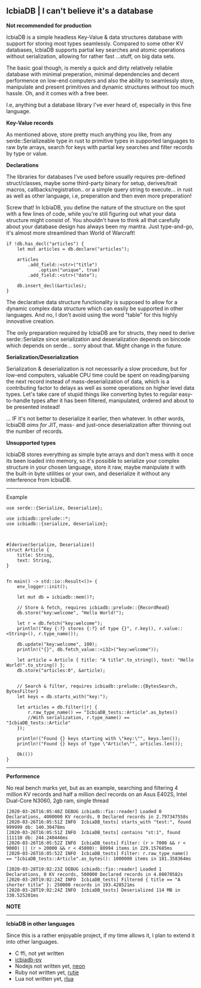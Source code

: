 
## IcbiaDB | I can't believe it's a database

[crates.io]: https://crates.io/crates/icbiadb

**Not recommended for production**


IcbiaDB is a simple headless Key-Value & data structures database with support for storing most types seamlessly. Compared to some other KV databases, IcbiaDB supports partial key searches and atomic operations without serialization, allowing for rather fast ...stuff, on big data sets.

The basic goal though, is merely a quick and dirty relatively reliable database with minimal preperation, minimal dependencies and decent performence on low-end computers and also the ability to seamlessly store, manipulate and present primitives and dynamic structures without too much hassle. Oh, and it comes with a free beer.

I.e, anything but a database library I've ever heard of, especially in this fine language.


**Key-Value records**

As mentioned above, store pretty much anything you like, from any serde::Serializeable type in rust to primitive types in supported languages to raw byte arrays, search for keys with partial key searches and filter records by type or value.


**Declarations**


The libraries for databases I've used before usually requires pre-defined struct/classes, maybe some third-party binary for setup, derives/trait macros, callbacks/registration.. or a simple query string to execute... in rust as well as other language, i.e, preperation and then even more preperation!

Screw that! In IcbiaDB, you define the nature of the structure on the spot with a few lines of code, while you're still figuring out what your data structure might consist of. You shouldn't have to think all that carefully about your database design has always been my mantra. Just type-and-go, it's almost more streamlined than World of Warcraft!


```
if !db.has_decl("articles") {
	let mut articles = db.declare("articles");

	articles
		.add_field::<str>("title")
			.option("unique", true)
		.add_field::<str>("date");

	db.insert_decl(&articles);
}
```

The declarative data structure functionality is supposed to allow for a dynamic complex data structure which can easily be supported in other languages. And no, I don't avoid using the word "table" for this highly innovative creation.

The only preparation required by IcbiaDB are for structs, they need to derive serde::Serialize since serialization and deserialization depends on bincode which depends on serde... sorry about that. Might change in the future.


**Serialization/Deserialization**

Serialization & deserialization is not necessarily a slow procedure, but for low-end computers, valuable CPU time could be spent on reading/parsing the next record instead of mass-deserialization of data, which is a contributing factor to delays as well as some operations on higher level data types. Let's take care of stupid things like converting bytes to regular easy-to-handle types after it has been filtered, manipulated, ordered and about to be presented instead! 

... IF it's not better to deserialize it earlier, then whatever. In other words, IcbiaDB _aims for_ JIT, mass- and just-once deserialization after thinning out the number of records.


**Unsupported types**

IcbiaDB stores everything as simple byte arrays and don't mess with it once its been loaded into memory, so it's possible to serialize your complex structure in your chosen language, store it raw, maybe manipulate it with the built-in byte utilities or your own, and deserialize it without any interference from IcbiaDB.


---


Example


```
use serde::{Serialize, Deserialize};

use icbiadb::prelude::*;
use icbiadb::{serialize, deserialize};



#[derive(Serialize, Deserialize)]
struct Article {
	title: String,
	text: String,
}


fn main() -> std::io::Result<()> {
	env_logger::init();

	let mut db = icbiadb::mem()?;
	
	// Store & fetch, requires icbiadb::prelude::{RecordRead}
	db.store("key:welcome", "Hello World!");
	
	let r = db.fetch("key:welcome");
	println!("Key {:?} stores {:?} of type {}", r.key(), r.value::<String>(), r.type_name());

	db.update("key:welcome", 100);
	println!("{}", db.fetch_value::<i32>("key:welcome"));

	let article = Article { title: "A title".to_string(), text: "Hello World!".to_string() };
	db.store("articles:0", &article);


	// Search & filter, requires icbiadb::prelude::{BytesSearch, BytesFilter}
	let keys = db.starts_with("key:");

	let articles = db.filter(|r| {
		r.raw_type_name() == "IcbiaDB_tests::Article".as_bytes()
		//With serialization, r.type_name() == "IcbiaDB_tests::Article"
	});

	println!("Found {} keys starting with \"key:\"", keys.len());
	println!("Found {} keys of type \"Article\"", articles.len());

	Ok(())
}
```

---


**Performence**


No real bench marks yet, but as an example, searching and filtering 4 million KV records and half a million decl records on an Asus E402S, Intel Dual-Core N3060, 2gb ram, single thread

```
[2020-03-26T16:05:48Z DEBUG icbiadb::fio::reader] Loaded 0 Declarations, 4000000 KV records, 0 Declared records in 2.797347558s
[2020-03-26T16:05:51Z INFO  IcbiaDB_tests] starts_with "test:", found 999999 db: 140.30478ms
[2020-03-26T16:05:51Z INFO  IcbiaDB_tests] contains "st:1", found 111110 db: 244.240446ms
[2020-03-26T16:05:52Z INFO  IcbiaDB_tests] Filter: (r > 7000 && r < 9000) || (r > 20000 && r < 45000): 80994 items in 229.157685ms
[2020-03-26T16:05:52Z INFO  IcbiaDB_tests] Filter: r.raw_type_name() == "IcbiaDB_tests::Article".as_bytes(): 1000000 items in 181.358364ms
```

```
[2020-03-28T19:02:23Z DEBUG icbiadb::fio::reader] Loaded 1 Declarations, 0 KV records, 500000 Declared records in 4.08070582s
[2020-03-28T19:02:24Z INFO  IcbiaDB_tests] Filtered { title == "A shorter title" }: 250000 records in 193.428521ms
[2020-03-28T19:02:24Z INFO  IcbiaDB_tests] Deserialized 114 MB in 330.525201ms
```


**NOTE**


---


**IcbiaDB in other languages**


Since this is a rather enjoyable project, if my time allows it, I plan to extend it into other languages.

* C ffi, not yet written
* [icbiadb-py](https://github.com/Grundligt/icbiadb-py)
* Nodejs not written yet, [neon](https://github.com/neon-bindings/neon)
* Ruby not written yet, [rutie](https://github.com/danielpclark/rutie)
* Lua not written yet, [rlua](https://github.com/kyren/rlua)

